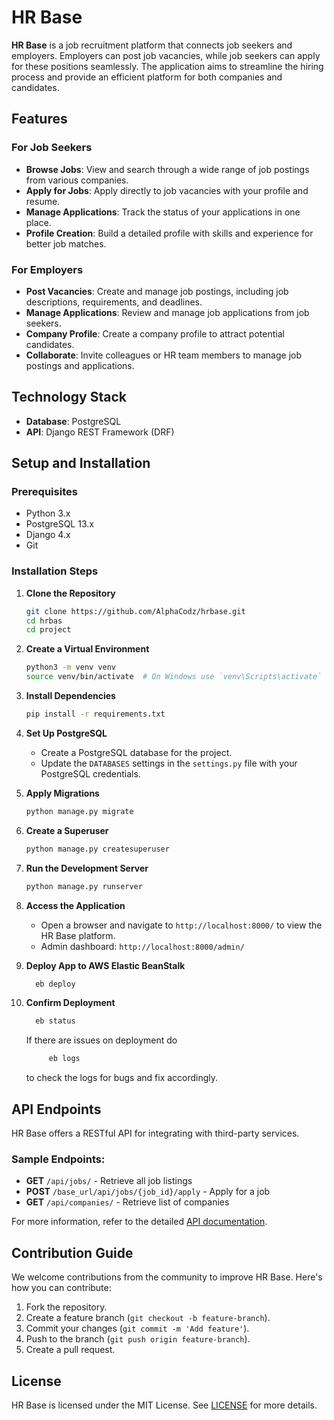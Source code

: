 # HR Base

**HR Base** is a job recruitment platform that connects job seekers and employers. Employers can post job vacancies, while job seekers can apply for these positions seamlessly. The application aims to streamline the hiring process and provide an efficient platform for both companies and candidates.

## Features

### For Job Seekers
- **Browse Jobs**: View and search through a wide range of job postings from various companies.
- **Apply for Jobs**: Apply directly to job vacancies with your profile and resume.
- **Manage Applications**: Track the status of your applications in one place.
- **Profile Creation**: Build a detailed profile with skills and experience for better job matches.

### For Employers
- **Post Vacancies**: Create and manage job postings, including job descriptions, requirements, and deadlines.
- **Manage Applications**: Review and manage job applications from job seekers.
- **Company Profile**: Create a company profile to attract potential candidates.
- **Collaborate**: Invite colleagues or HR team members to manage job postings and applications.

## Technology Stack
- **Database**: PostgreSQL
- **API**: Django REST Framework (DRF)

## Setup and Installation

### Prerequisites
- Python 3.x
- PostgreSQL 13.x
- Django 4.x
- Git

### Installation Steps

1. **Clone the Repository**
   ```bash
   git clone https://github.com/AlphaCodz/hrbase.git
   cd hrbas
   cd project
   ```

2. **Create a Virtual Environment**
   ```bash
   python3 -m venv venv
   source venv/bin/activate  # On Windows use `venv\Scripts\activate`
   ```

3. **Install Dependencies**
   ```bash
   pip install -r requirements.txt
   ```

4. **Set Up PostgreSQL**
   - Create a PostgreSQL database for the project.
   - Update the `DATABASES` settings in the `settings.py` file with your PostgreSQL credentials.

5. **Apply Migrations**
   ```bash
   python manage.py migrate
   ```

6. **Create a Superuser**
   ```bash
   python manage.py createsuperuser
   ```

7. **Run the Development Server**
   ```bash
   python manage.py runserver
   ```

8. **Access the Application**
   - Open a browser and navigate to `http://localhost:8000/` to view the HR Base platform.
   - Admin dashboard: `http://localhost:8000/admin/`
  
9. **Deploy App to AWS Elastic BeanStalk**
    ```bash
      eb deploy
    ```
10. **Confirm Deployment**
    ```bash
      eb status
    ```
    If there are issues on deployment do
    ```bash
         eb logs
    ```
    to check the logs for bugs and fix accordingly.

## API Endpoints

HR Base offers a RESTful API for integrating with third-party services.

### Sample Endpoints:
- **GET** `/api/jobs/` - Retrieve all job listings
- **POST** `/base_url/api/jobs/{job_id}/apply` - Apply for a job
- **GET** `/api/companies/` - Retrieve list of companies

For more information, refer to the detailed [API documentation](link_to_docs).

## Contribution Guide

We welcome contributions from the community to improve HR Base. Here's how you can contribute:

1. Fork the repository.
2. Create a feature branch (`git checkout -b feature-branch`).
3. Commit your changes (`git commit -m 'Add feature'`).
4. Push to the branch (`git push origin feature-branch`).
5. Create a pull request.

## License

HR Base is licensed under the MIT License. See [LICENSE](./LICENSE) for more details.
